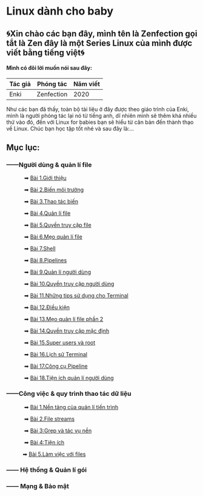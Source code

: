 # Linux dành cho baby

## 🌀Xin chào các bạn đây, mình tên là Zenfection gọi tắt là Zen đây là một Series Linux của mình được viết bằng tiếng việt🌀

#### Mình có đôi lời muốn nói sau đây:

| Tác giả | Phóng tác  | Năm viết |
| ------- | ---------- | -------- |
| Enki    | Zenfection | 2020     |

Như các bạn đã thấy, toàn bộ tài liệu ở đây được theo giáo trình của Enki, mình là người phóng tác lại nó từ tiếng anh, dĩ nhiên mình sẽ thêm khá nhiều thứ vào đó, đến với Linux for babies bạn sẽ hiểu từ căn bản đến thành thạo về Linux. Chúc bạn học tập tốt nhé và sau đây là:...

## Mục lục:

### ——Người dùng & quản lí file

            ➡  [Bài 1.Giới thiệu](https://github.com/Zenfection/Linux-for-babies/blob/master/USER%20%26%20FILE%20MANAGEMENT/1.Introduction.md)

            ➡  [Bài 2.Biến môi trường](https://github.com/Zenfection/Linux-for-babies/blob/master/USER%20%26%20FILE%20MANAGEMENT/2.Environment%20Variables.md)

            ➡  [Bài 3.Thao tác biến](https://github.com/Zenfection/Linux-for-babies/blob/master/USER%20%26%20FILE%20MANAGEMENT/3.Manipulating%20Variables.md)

            ➡  [Bài 4.Quản lí file](https://github.com/Zenfection/Linux-for-babies/blob/master/USER%20%26%20FILE%20MANAGEMENT/4.File%20Management.md)

            ➡  [Bài 5.Quyền truy cập file](https://github.com/Zenfection/Linux-for-babies/blob/master/USER%20%26%20FILE%20MANAGEMENT/5.File%20Permissions.md)

            ➡  [Bài 6.Mẹo quản lí file](https://github.com/Zenfection/Linux-for-babies/blob/master/USER%20%26%20FILE%20MANAGEMENT/6.File%20Management%20Tips.md)

            ➡  [Bài 7.Shell](https://github.com/Zenfection/Linux-for-babies/blob/master/USER%20%26%20FILE%20MANAGEMENT/7.Shell.md)

            ➡  [Bài 8.Pipelines](https://github.com/Zenfection/Linux-for-babies/blob/master/USER%20%26%20FILE%20MANAGEMENT/8.Pipelines.md)

            ➡  [Bài 9.Quản lí người dùng](https://github.com/Zenfection/Linux-for-babies/blob/master/USER%20%26%20FILE%20MANAGEMENT/9.User%20Management.md)

            ➡  [Bài 10.Quyền truy cập người dùng](https://github.com/Zenfection/Linux-for-babies/blob/master/USER%20%26%20FILE%20MANAGEMENT/10.User%20Permissions.md)

            ➡  [Bài 11.Những tips sử dụng cho Terminal](https://github.com/Zenfection/Linux-for-babies/blob/master/USER%20%26%20FILE%20MANAGEMENT/11.Terminal%20Power%20User%20Tips.md)

            ➡  [Bài 12.Điều kiện](https://github.com/Zenfection/Linux-for-babies/blob/master/USER%20%26%20FILE%20MANAGEMENT/12.Coditions.md)

            ➡  [Bài 13.Mẹo quản lí file phần 2](https://github.com/Zenfection/Linux-for-babies/blob/master/USER%20%26%20FILE%20MANAGEMENT/13.File%20Management%20tips%202.md)

            ➡  [Bài 14.Quyền truy cập mặc định](https://github.com/Zenfection/Linux-for-babies/blob/master/USER%20%26%20FILE%20MANAGEMENT/14.Default%20Permissions.md)

            ➡  [Bài 15.Super users và root](https://github.com/Zenfection/Linux-for-babies/blob/master/USER%20%26%20FILE%20MANAGEMENT/15.Super%20users%20%26%20Root.md)

            ➡  [Bài 16.Lịch sử Terminal](https://github.com/Zenfection/Linux-for-babies/blob/master/USER%20%26%20FILE%20MANAGEMENT/16.Terminal%20history.md)

            ➡  [Bài 17.Công cụ Pipeline](https://github.com/Zenfection/Linux-for-babies/blob/master/USER%20%26%20FILE%20MANAGEMENT/17.Pipeline%20tools.md)

            ➡  [Bài 18.Tiện ích quản lí người dùng](https://github.com/Zenfection/Linux-for-babies/blob/master/USER%20%26%20FILE%20MANAGEMENT/18.user%20management%20utilities.md)

### ——Công việc & quy trình thao tác dữ liệu

            ➡  [Bài 1.Nền tảng của quản lí tiến trình](https://github.com/Zenfection/Linux-for-babies/blob/master/Jobs%20%26%20Processes%2C%20Data%20Manipulation/1.Basics%20of%20process%20management.md)

            ➡  [Bài 2.File streams](https://github.com/Zenfection/Linux-for-babies/blob/master/Jobs%20%26%20Processes%2C%20Data%20Manipulation/2.File%20Streams.md)

            ➡  [Bài 3:Grep và tác vụ nền](https://github.com/Zenfection/Linux-for-babies/blob/master/Jobs%20%26%20Processes%2C%20Data%20Manipulation/3.Grep%26Background%20tasks.md)

            ➡  [Bài 4:Tiện ích](https://github.com/Zenfection/Linux-for-babies/blob/master/Jobs%20%26%20Processes%2C%20Data%20Manipulation/4.Utilities.md)

            ➡  [Bài 5.Làm việc với files](https://github.com/Zenfection/Linux-for-babies/blob/master/Jobs%20%26%20Processes%2C%20Data%20Manipulation/5.Working%20with%20files.md)

### —— Hệ thống & Quản lí gói

### —— Mạng & Bảo mật
